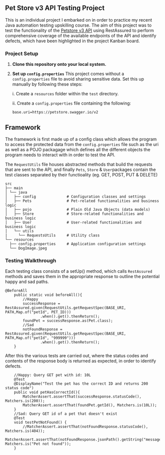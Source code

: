 ## Pet Store v3 API Testing Project

This is an individual project I embarked on in order to practice my recent Java automation testing upskilling course. The aim of this project was to test the functionality of the [Petstore v3 API](https://petstore3.swagger.io/) using RestAssured to perform comprehensive coverage of the available endpoints of the API and identify defects, which have been highlighted in the project Kanban board.

### Project Setup

1. **Clone this repository onto your local system.**

2. **Set up `config.properties`**
   This project comes without a `config.properties` file to avoid sharing sensitive data. Set this up manually by following these steps:
   
   i. Create a `resources` folder within the `test` directory.
   
   ii. Create a `config.properties` file containing the following:
   
   ```properties
   base.uri=https://petstore.swagger.io/v2

## Framework
The framework is first made up of a config class which allows the program to access the protected data from the `config.properties` file such as the uri as well as
a POJO packagage which defines all the different objects the program needs to interact with in order to test the API. 

The `RequestUtils` file houses abstracted methods that
build the requests that are sent to the API, and finally `Pets`, `Store` & `User`packages contain the test classes separated by their functioality (eg. GET, POST, PUT & DELETE)
```
src
├── main
│ └── java
│   ├── config              # Configuration classes and settings
│   ├── Pets                # Pet-related functionalities and business logic
│   ├── pojo                # Plain Old Java Objects (data models) 
│   ├── Store               # Store-related functionalities and business logic
│   ├── User                # User-related functionalities and business logic
│   └── utils              
|     └── RequestsUtils     # Utility class
└── resources
  ├── config.properties     # Application configuration settings
  └── DogImage.jpeg
```
### Testing Walkthrough
Each testing class consists of a setUp() method, which calls `RestAssured` methods and saves them in the appropriate response to outline the potential happy 
and sad paths.
```
@BeforeAll
    public static void beforeAll(){
        //Happy
        successResponse = RestAssured.given(RequestUtils.getRequestSpec(BASE_URI, PATH,Map.of("petId", PET_ID)))
                .when().get().thenReturn();
        foundPet = successResponse.as(Pet.class);
        //Sad
        notFoundResponse = RestAssured.given(RequestUtils.getRequestSpec(BASE_URI, PATH,Map.of("petId", "999999")))
                .when().get().thenReturn();
    }
```
After this the various tests are carried out, where the status codes and contents of the response body is returned as expected, in order to identify defects.
```
    //Happy: Query GET pet with id: 10L
    @Test
    @DisplayName("Test the pet has the correct ID and returns 200 status code")
    public void petHasCorrectId(){
        MatcherAssert.assertThat(successResponse.statusCode(), Matchers.is(200));
        MatcherAssert.assertThat(foundPet.getId(), Matchers.is(10L));
    }
    //Sad: Query GET id of a pet that doesn't exist
    @Test
    void testPetNotFound() {
        //MatcherAssert.assertThat(notFoundResponse.statusCode(), Matchers.is(404));
        MatcherAssert.assertThat(notFoundResponse.jsonPath().getString("message"), Matchers.is("Pet not found"));
    }
```

